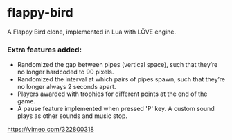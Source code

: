 # flappy-bird
A Flappy Bird clone, implemented in Lua with LÖVE engine.

### Extra features added:
* Randomized the gap between pipes (vertical space), such that they’re no longer hardcoded to 90 pixels. 
* Randomized the interval at which pairs of pipes spawn, such that they’re no longer always 2 seconds apart.
* Players awarded with trophies for different points at the end of the game.
* A pause feature implemented when pressed 'P' key. A custom sound plays as other sounds and music stop.

https://vimeo.com/322800318
